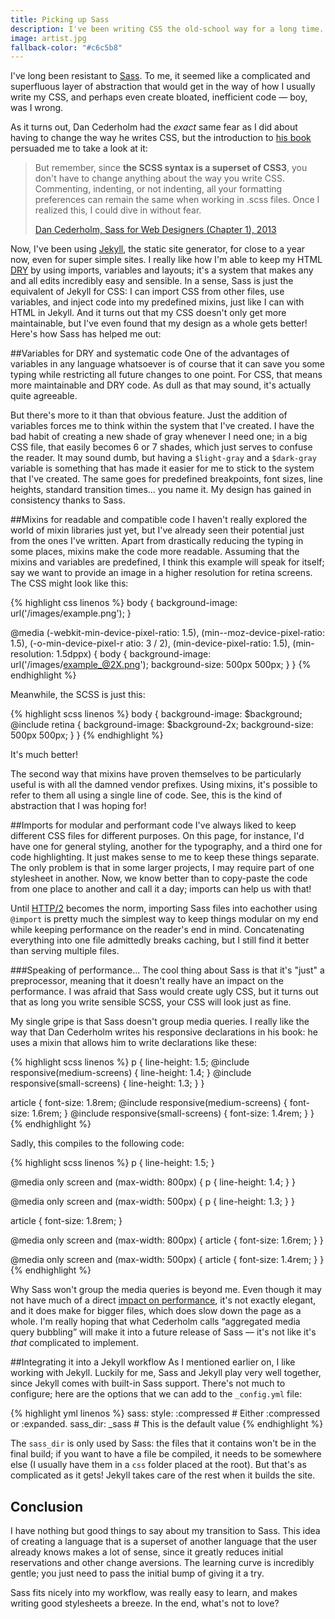 ```yaml
---
title: Picking up Sass
description: I've been writing CSS the old-school way for a long time. But I've finally caved in to using Sass. Here's how it has changed the way I write CSS for the better.
image: artist.jpg
fallback-color: "#c6c5b8"
---
```


I've long been resistant to [Sass](http://sass-lang.com/). To me, it seemed like a complicated and superfluous layer of abstraction that would get in the way of how I usually write my CSS, and perhaps even create bloated, inefficient code &mdash; boy, was I wrong.

As it turns out, Dan Cederholm had the *exact* same fear as I did about having to change the way he writes CSS, but the introduction to [his book](https://abookapart.com/products/sass-for-web-designers) persuaded me to take a look at it:

> But remember, since **the SCSS syntax is a superset of CSS3**, you don't have to change anything about the way you write CSS. Commenting, indenting, or not indenting, all your formatting preferences can remain the same when working in .scss files. Once I realized this, I could dive in without fear.
> 
> [Dan Cederholm, Sass for Web Designers (Chapter 1), 2013](http://alistapart.com/article/why-sass)

Now, I've been using [Jekyll](https://jekyllrb.com/), the static site generator, for close to a year now, even for super simple sites. I really like how I'm able to keep my HTML [DRY](https://en.wikipedia.org/wiki/Don%27t_repeat_yourself) by using imports, variables and layouts; it's a system that makes any and all edits incredibly easy and sensible. In a sense, Sass is just the equivalent of Jekyll for CSS: I can import CSS from other files, use variables, and inject code into my predefined mixins, just like I can with HTML in Jekyll. And it turns out that my CSS doesn't only get more maintainable, but I've even found that my design as a whole gets better! Here's how Sass has helped me out:

<!-- More -->

##Variables for DRY and systematic code
One of the advantages of variables in any language whatsoever is of course that it can save you some typing while restricting all future changes to one point. For CSS, that means more maintainable and DRY code. As dull as that may sound, it's actually quite agreeable.

But there's more to it than that obvious feature. Just the addition of variables forces me to think within the system that I've created. I have the bad habit of creating a new shade of gray whenever I need one; in a big CSS file, that easily becomes 6 or 7 shades, which just serves to confuse the reader. It may sound dumb, but having a `$light-gray` and a `$dark-gray` variable is something that has made it easier for me to stick to the system that I've created. The same goes for predefined breakpoints, font sizes, line heights, standard transition times... you name it. My design has gained in consistency thanks to Sass.

##Mixins for readable and compatible code
I haven't really explored the world of mixin libraries just yet, but I've already seen their potential just from the ones I've written. Apart from drastically reducing the typing in some places, mixins make the code more readable. Assuming that the mixins and variables are predefined, I think this example will speak for itself; say we want to provide an image in a higher resolution for retina screens. The CSS might look like this:

{% highlight css linenos %}
body {
    background-image: url('/images/example.png');
}

@media (-webkit-min-device-pixel-ratio: 1.5),
       (min--moz-device-pixel-ratio: 1.5),
       (-o-min-device-pixel-r atio: 3 / 2),
       (min-device-pixel-ratio: 1.5),
       (min-resolution: 1.5dppx) {
    body {
        background-image: url('/images/example_@2X.png');
        background-size: 500px 500px;
    }
}
{% endhighlight %}

Meanwhile, the SCSS is just this:

{% highlight scss linenos %}
body {
    background-image: $background;
    @include retina {
        background-image: $background-2x;
        background-size: 500px 500px;
    }
}
{% endhighlight %}

It's much better!

The second way that mixins have proven themselves to be particularly useful is with all the damned vendor prefixes. Using mixins, it's possible to refer to them all using a single line of code. See, this is the kind of abstraction that I was hoping for!

##Imports for modular and performant code
I've always liked to keep different CSS files for different purposes. On this page, for instance, I'd have one for general styling, another for the typography, and a third one for code highlighting. It just makes sense to me to keep these things separate. The only problem is that in some larger projects, I may require part of one stylesheet in another. Now, we know better than to copy-paste the code from one place to another and call it a day; imports can help us with that!

Until [HTTP/2](https://www.youtube.com/watch?v=fJ0C4zN5uOQ) becomes the norm, importing Sass files into eachother using `@import` is pretty much the simplest way to keep things modular on my end while keeping performance on the reader's end in mind. Concatenating everything into one file admittedly breaks caching, but I still find it better than serving multiple files.

###Speaking of performance...
The cool thing about Sass is that it's "just" a preprocessor, meaning that it doesn't really have an impact on the performance. I was afraid that Sass would create ugly CSS, but it turns out that as long you write sensible SCSS, your CSS will look just as fine.

My single gripe is that Sass doesn't group media queries. I really like the way that Dan Cederholm writes his responsive declarations in his book: he uses a mixin that allows him to write declarations like these:

{% highlight scss linenos %}
p {
    line-height: 1.5;
    @include responsive(medium-screens) {
        line-height: 1.4;
    }
    @include responsive(small-screens) {
        line-height: 1.3;
    }
}

article {
    font-size: 1.8rem;
    @include responsive(medium-screens) {
        font-size: 1.6rem;
    }
    @include responsive(small-screens) {
        font-size: 1.4rem;
    }
}
{% endhighlight %}

Sadly, this compiles to the following code:

{% highlight scss linenos %}
p {
  line-height: 1.5;
}

@media only screen and (max-width: 800px) {
  p {
    line-height: 1.4;
  }
}

@media only screen and (max-width: 500px) {
  p {
    line-height: 1.3;
  }
}

article {
  font-size: 1.8rem;
}

@media only screen and (max-width: 800px) {
  article {
    font-size: 1.6rem;
  }
}

@media only screen and (max-width: 500px) {
  article {
    font-size: 1.4rem;
  }
}
{% endhighlight %}

Why Sass won't group the media queries is beyond me. Even though it may not have much of a direct [impact on performance](https://stackoverflow.com/questions/11626174/is-there-an-advantage-in-grouping-css-media-queries-together), it's not exactly elegant, and it does make for bigger files, which does slow down the page as a whole. I'm really hoping that what Cederholm calls “aggregated media query bubbling” will make it into a future release of Sass &mdash; it's not like it's *that* complicated to implement.

##Integrating it into a Jekyll workflow
As I mentioned earlier on, I like working with Jekyll. Luckily for me, Sass and Jekyll play very well together, since Jekyll comes with built-in Sass support. There's not much to configure; here are the options that we can add to the `_config.yml` file:

{% highlight yml linenos %}
sass:
    style: :compressed # Either :compressed or :expanded.
    sass_dir: _sass # This is the default value
{% endhighlight %}

The `sass_dir` is only used by Sass: the files that it contains won't be in the final build; if you want to have a file be compiled, it needs to be somewhere else (I usually have them in a `css` folder placed at the root). But that's as complicated as it gets! Jekyll takes care of the rest when it builds the site.

## Conclusion
I have nothing but good things to say about my transition to Sass. This idea of creating a language that is a superset of another language that the user already knows makes a lot of sense, since it greatly reduces initial reservations and other change aversions. The learning curve is incredibly gentle; you just need to pass the initial bump of giving it a try.

Sass fits nicely into my workflow, was really easy to learn, and makes writing good stylesheets a breeze. In the end, what's not to love?